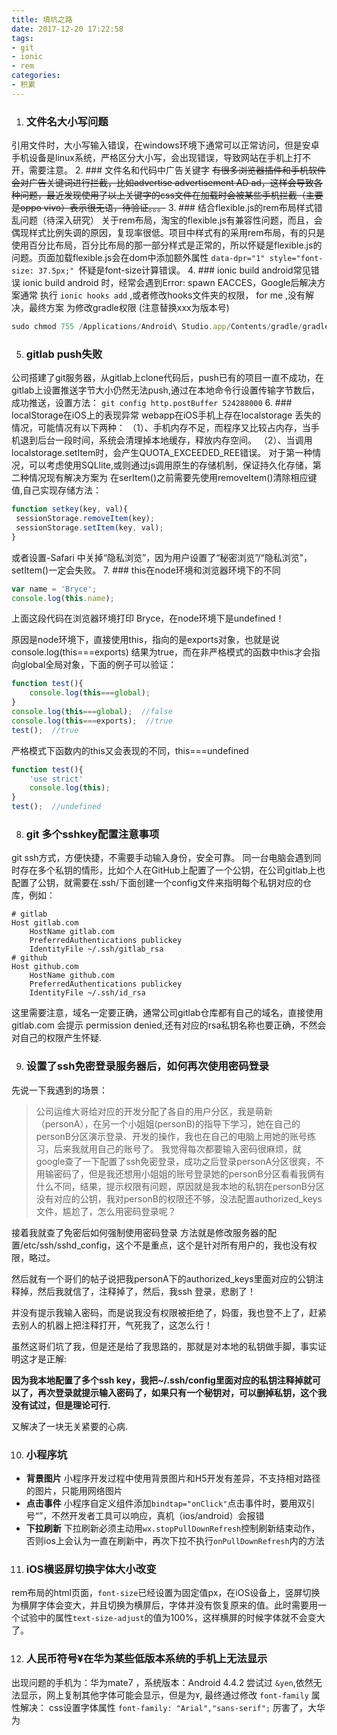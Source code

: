 ```yaml
---
title: 填坑之路
date: 2017-12-20 17:22:58
tags: 
- git 
- ionic 
- rem
categories: 
- 积累 
---
```

1. ### 文件名大小写问题
引用文件时，大小写输入错误，在windows环境下通常可以正常访问，但是安卓手机设备是linux系统，严格区分大小写，会出现错误，导致网站在手机上打不开，需要注意。
2. ###  文件名和代码中广告关键字
~~有很多浏览器插件和手机软件会对广告关键词进行拦截，比如advertise  advertisement  AD ad，这样会导致各种问题，最近发现使用了以上关键字的css文件在加载时会被某些手机拦截（主要是oppo vivo）表示很无语，待验证。。。~~
3. ### 结合flexible.js的rem布局样式错乱问题（待深入研究）
关于rem布局，淘宝的flexible.js有兼容性问题，而且，会偶现样式比例失调的原因，复现率很低。项目中样式有的采用rem布局，有的只是使用百分比布局，百分比布局的那一部分样式是正常的，所以怀疑是flexible.js的问题。页面加载flexible.js会在dom中添加额外属性  `data-dpr="1" style="font-size: 37.5px;" `怀疑是font-size计算错误。
4.  ### ionic build android常见错误
ionic build android 时，经常会遇到Error: spawn EACCES，Google后解决方案通常 执行 `ionic hooks add` ,或者修改hooks文件夹的权限， for me ,没有解决，最终方案 为修改gradle权限 (注意替换xxx为版本号)
``` javascript
sudo chmod 755 /Applications/Android\ Studio.app/Contents/gradle/gradle-XXX/bin/gradle
```
5. ### gitlab push失败
公司搭建了git服务器，从gitlab上clone代码后，push已有的项目一直不成功，在gitlab上设置推送字节大小仍然无法push,通过在本地命令行设置传输字节数后，成功推送，设置方法：
`git config http.postBuffer 524288000` 
6. ### localStorage在iOS上的表现异常
webapp在iOS手机上存在localstorage 丢失的情况，可能情况有以下两种：
（1）、手机内存不足，而程序又比较占内存，当手机退到后台一段时间，系统会清理掉本地缓存，释放内存空间。
（2）、当调用localstorage.setItem时，会产生QUOTA_EXCEEDED_REE错误。
对于第一种情况，可以考虑使用SQLlite,或则通过js调用原生的存储机制，保证持久化存储，第二种情况现有解决方案为 在serItem()之前需要先使用removeItem()清除相应键值,自己实现存储方法：
 ``` javascript
function setkey(key, val){
  sessionStorage.removeItem(key);
  sessionStorage.setItem(key, val);
}
```
或者设置-Safari 中关掉“隐私浏览”，因为用户设置了“秘密浏览”/“隐私浏览”，setItem()一定会失败。
7. ### this在node环境和浏览器环境下的不同
```javascript
var name = 'Bryce';
console.log(this.name);
```
上面这段代码在浏览器环境打印 Bryce，在node环境下是undefined！

原因是node环境下，直接使用this，指向的是exports对象，也就是说console.log(this===exports) 结果为true，而在非严格模式的函数中this才会指向global全局对象，下面的例子可以验证：
```javascript
function test(){
    console.log(this===global);
}
console.log(this===global);  //false
console.log(this===exports);  //true
test();  //true
```
严格模式下函数内的this又会表现的不同，this===undefined
```javascript
function test(){
    'use strict'
    console.log(this);
}
test();  //undefined
```
8. ### git 多个sshkey配置注意事项

git ssh方式，方便快捷，不需要手动输入身份，安全可靠。
同一台电脑会遇到同时存在多个私钥的情形，比如个人在GitHub上配置了一个公钥，在公司gitlab上也配置了公钥，就需要在.ssh/下面创建一个config文件来指明每个私钥对应的仓库，例如：
```
# gitlab
Host gitlab.com
    HostName gitlab.com
    PreferredAuthentications publickey
    IdentityFile ~/.ssh/gitlab_rsa
# github
Host github.com
    HostName github.com
    PreferredAuthentications publickey
    IdentityFile ~/.ssh/id_rsa
```

这里需要注意，域名一定要正确，通常公司gitlab仓库都有自己的域名，直接使用gitlab.com 会提示 permission denied,还有对应的rsa私钥名称也要正确，不然会对自己的权限产生怀疑.

9. ### 设置了ssh免密登录服务器后，如何再次使用密码登录

先说一下我遇到的场景：
> 公司运维大哥给对应的开发分配了各自的用户分区，我是萌新（personA），在另一个小姐姐(personB)的指导下学习，她在自己的personB分区演示登录、开发的操作，我也在自己的电脑上用她的账号练习，后来我就用自己的账号了。
我觉得每次都要输入密码很麻烦，就google查了一下配置了ssh免密登录，成功之后登录personA分区很爽，不用输密码了，但是我还想用小姐姐的账号登录她的personB分区看看我俩有什么不同，结果，提示权限有问题，原因就是我本地的私钥在personB分区没有对应的公钥，我对personB的权限还不够，没法配置authorized_keys文件，尴尬了，怎么用密码登录呢？

接着我就查了免密后如何强制使用密码登录
方法就是修改服务器的配置/etc/ssh/sshd_config，这个不是重点，这个是针对所有用户的，我也没有权限，略过。

然后就有一个哥们的帖子说把我personA下的authorized_keys里面对应的公钥注释掉，然后我就信了，注释掉了，然后，我ssh 登录，悲剧了！

并没有提示我输入密码，而是说我没有权限被拒绝了，妈蛋，我也登不上了，赶紧去别人的机器上把注释打开，气死我了，这怎么行！

虽然这哥们坑了我，但是还是给了我思路的，那就是对本地的私钥做手脚，事实证明这才是正解:

**因为我本地配置了多个ssh key，我把~/.ssh/config里面对应的私钥注释掉就可以了，再次登录就提示输入密码了，如果只有一个秘钥对，可以删掉私钥，这个我没有试过，但是理论可行.**

又解决了一块无关紧要的心病.

10. ### 小程序坑

* **背景图片** 
小程序开发过程中使用背景图片和H5开发有差异，不支持相对路径的图片，只能用网络图片
* **点击事件**
小程序自定义组件添加`bindtap="onClick"`点击事件时，要用双引号“”，不然开发者工具可以响应，真机（ios/android）会报错
* **下拉刷新**
下拉刷新必须主动用`wx.stopPullDownRefresh`控制刷新结束动作，否则ios上会认为一直在刷新中，再次下拉不执行`onPullDownRefresh`内的方法

11. ### iOS横竖屏切换字体大小改变
rem布局的html页面，`font-size`已经设置为固定值px，在iOS设备上，竖屏切换为横屏字体会变大，并且切换为横屏后，字体并没有恢复原来的值。此时需要用一个试验中的属性`text-size-adjust`的值为100%，这样横屏的时候字体就不会变大了。

12. ### 人民币符号¥在华为某些低版本系统的手机上无法显示
出现问题的手机为：华为mate7 ，系统版本：Android 4.4.2
尝试过 `&yen`,依然无法显示，网上复制其他字体可能会显示，但是为`Ұ`, 最终通过修改 `font-family` 属性解决：
css设置字体属性 `font-family: "Arial","sans-serif";`
厉害了，大华为